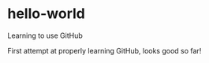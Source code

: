 # hello-world
Learning to use GitHub

First attempt at properly learning GitHub, looks good so far!
